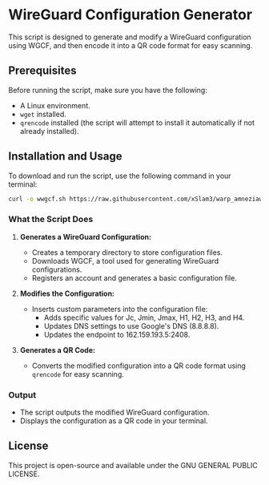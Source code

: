 # WireGuard Configuration Generator

This script is designed to generate and modify a WireGuard configuration using WGCF, and then encode it into a QR code format for easy scanning.

## Prerequisites

Before running the script, make sure you have the following:

- A Linux environment.
- `wget` installed.
- `qrencode` installed (the script will attempt to install it automatically if not already installed).

## Installation and Usage
To download and run the script, use the following command in your terminal:

``` bash
curl -o wwgcf.sh https://raw.githubusercontent.com/xSlam3/warp_amneziawg_generator/main/wwgcf.sh > /dev/null 2>&1 && chmod 777 wwgcf.sh && ./wwgcf.sh
```

### What the Script Does

1. **Generates a WireGuard Configuration:**
   - Creates a temporary directory to store configuration files.
   - Downloads WGCF, a tool used for generating WireGuard configurations.
   - Registers an account and generates a basic configuration file.

2. **Modifies the Configuration:**
   - Inserts custom parameters into the configuration file:
     - Adds specific values for Jc, Jmin, Jmax, H1, H2, H3, and H4.
     - Updates DNS settings to use Google's DNS (8.8.8.8).
     - Updates the endpoint to 162.159.193.5:2408.

3. **Generates a QR Code:**
   - Converts the modified configuration into a QR code format using `qrencode` for easy scanning.

### Output

- The script outputs the modified WireGuard configuration.
- Displays the configuration as a QR code in your terminal.

## License

This project is open-source and available under the GNU GENERAL PUBLIC LICENSE.
